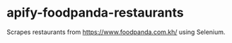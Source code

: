 # apify-foodpanda-restaurants
Scrapes restaurants from https://www.foodpanda.com.kh/ using Selenium.
